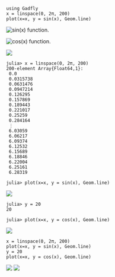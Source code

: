 


~~~~{.julia}
using Gadfly
x = linspace(0, 2π, 200)
plot(x=x, y = sin(x), Geom.line)
~~~~~~~~~~~~~


![sin(x) function.](figures/gadfly_formats_test_sin_fun_1.svg)



![cos(x) function.](figures/gadfly_formats_test_2_1.svg)



![](figures/gadfly_formats_test_cos2_fun_1.svg)



~~~~{.julia}
julia> x = linspace(0, 2π, 200)
200-element Array{Float64,1}:
 0.0      
 0.0315738
 0.0631476
 0.0947214
 0.126295 
 0.157869 
 0.189443 
 0.221017 
 0.25259  
 0.284164 
 ⋮        
 6.03059  
 6.06217  
 6.09374  
 6.12532  
 6.15689  
 6.18846  
 6.22004  
 6.25161  
 6.28319  

julia> plot(x=x, y = sin(x), Geom.line)

~~~~~~~~~~~~~


![](figures/gadfly_formats_test_4_1.svg)


~~~~{.julia}
julia> y = 20
20

julia> plot(x=x, y = cos(x), Geom.line)

~~~~~~~~~~~~~


![](figures/gadfly_formats_test_4_2.svg)




~~~~{.julia}
x = linspace(0, 2π, 200)
plot(x=x, y = sin(x), Geom.line)
y = 20
plot(x=x, y = cos(x), Geom.line)
~~~~~~~~~~~~~


![](figures/gadfly_formats_test_5_1.svg)
![](figures/gadfly_formats_test_5_2.svg)
